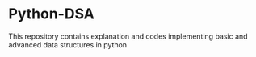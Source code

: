# Python-DSA
This repository contains explanation and codes implementing basic and advanced data structures in python
